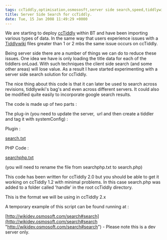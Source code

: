 ```yaml
---
tags: ccTiddly,optimisation,osmososft,server side search,speed,tiddlywiki
title: Server Side Search for ccTiddly.
date: Tue, 15 Jan 2008 11:49:29 +0000
---
```

We are starting to deploy [ccTiddly](http://www.tiddlywiki.org/wiki/CcTiddlyDeveloper "ccTiddly") within BT and have been importing various types of data. In the same way that users experience issues with a [Tiddlywiki](http://tiddlywiki.com/ "Tiddlywiki") files greater than 1 or 2 mbs the same issue occurs on ccTiddly.  
  
Being server side there are a number of things we can do to reduce these issues. One idea we have is only loading the title data for each of the tiddlers onLoad. With such techniques the client side search (and some other areas) will lose value. As a result I have started experimenting with a server side search solution for ccTiddly.  
  
The nice thing about this code is that it can later be used to search across revisions, tiddlywiki's bag's and even across different servers. It could also be modified quite easily to incorporate google search results.  
  
The code is made up of two parts :  
  
The plug-in (you need to update the server,  url and then create a tiddler and tag it with systemConfig) :  
  
Plugin :  
  
[search.txt](http://simonmcmanus.files.wordpress.com/2008/01/search.txt "search.txt")  
  
PHP Code :  
  
[searchphp.txt](http://simonmcmanus.files.wordpress.com/2008/01/searchphp.txt "searchphp.txt")  
  
(you will need to rename the file from searchphp.txt to search.php)  
  
This code has been written for ccTiddly 2.0 but you should be able to get it working on ccTiddly 1.2 with minimal problems. In this case search.php was added to a folder called 'handle' in the root ccTiddly directory.  
  
This is the format we will be using in ccTiddly 2.x  
  
A temporary example of this script can be found running at :  
  
[http://wikidev.osmosoft.com/search#search](http://wikidev.osmosoft.com/search#search "http://wikidev.osmosoft.com/search#search") - Please note this is a dev server only.
